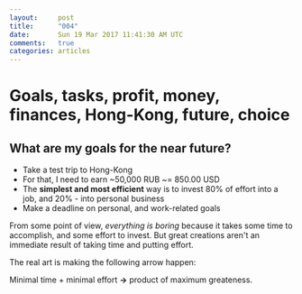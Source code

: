 ```yaml
---
layout:     post
title:      "004"
date:       Sun 19 Mar 2017 11:41:30 AM UTC
comments:   true
categories: articles
---
```


# Goals, tasks, profit, money, finances, Hong-Kong, future, choice

## What are my goals for the near future?

- Take a test trip to Hong-Kong
- For that, I need to earn ~50,000 RUB ~= 850.00 USD
- The **simplest and most efficient** way is to invest 80% of effort into a job, and 20% - into personal business
- Make a deadline on personal, and work-related goals


From some point of view, *everything is boring* because it takes some time to accomplish, and some effort to invest.
But great creations aren't an immediate result of taking time and putting effort.

The real art is making the following arrow happen:

Minimal time + minimal effort **→** product of maximum greateness.


